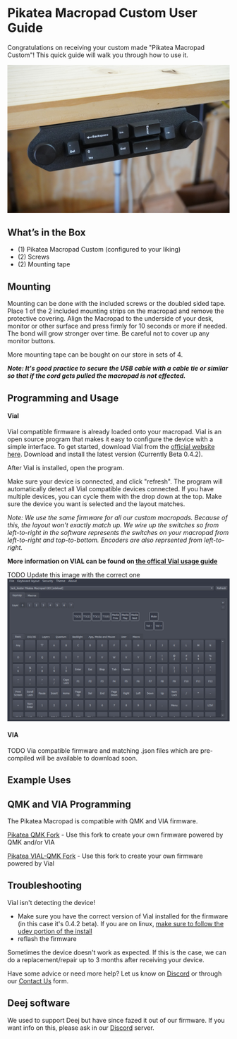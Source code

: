 

# Pikatea Macropad Custom User Guide
Congratulations on receiving your custom made "Pikatea Macropad Custom"! This quick guide will walk you through how to use it.

![img](/assets/Custom/DSC00001.jpg)
## What’s in the Box
* (1) Pikatea Macropad Custom (configured to your liking)
* (2) Screws
* (2) Mounting tape

## Mounting
Mounting can be done with the included screws or the doubled sided tape. Place 1 of the 2 included mounting strips on the macropad and remove the protective covering. Align the Macropad to the underside of your desk, monitor or other surface and press firmly for 10 seconds or more if needed. The bond will grow stronger over time. Be careful not to cover up any monitor buttons.

More mounting tape can be bought on our store in sets of 4.

***Note: It's good practice to secure the USB cable with a cable tie or similar so that if the cord gets pulled the macropad is not effected.***

## Programming and Usage
#### Vial
Vial compatible firmware is already loaded onto your macropad. Vial is an open source program that makes it easy to configure the device with a simple interface. To get started, download Vial from the [official website here](https://get.Vial.today). Download and install the latest version (Currently Beta 0.4.2).

After Vial is installed, open the program.

Make sure your device is connected, and click "refresh". The program will automatically detect all Vial compatible devices connected. If you have multiple devices, you can cycle them with the drop down at the top. Make sure the device you want is selected and the layout matches.

*Note: We use the same firmware for all our custom macropads. Because of this, the layout won't exactly match up. We wire up the switches so from left-to-right in the software represents the switches on your macropad from left-to-right and top-to-bottom. Encoders are also reprsented from left-to-right.*

**More information on VIAL can be found on [the offical Vial usage guide](https://get.vial.today/manual/)**

TODO Update this image with the correct one
![img](/assets/GB3/pikatea-macropad-gb3-vial.png)

#### VIA

TODO
Via compatible firmware and matching .json files which are pre-compiled will be available to download soon.

## Example Uses
<Uses/>
 
## QMK and VIA Programming
The Pikatea Macropad is compatible with QMK and VIA firmware.

[Pikatea QMK Fork](https://github.com/JackPikatea/qmk_firmware) - Use this fork to create your own firmware powered by QMK and/or VIA

[Pikatea VIAL-QMK Fork](https://github.com/JackPikatea/vial-qmk) - Use this fork to create your own firmware powered by Vial

## Troubleshooting
Vial isn't detecting the device!
* Make sure you have the correct version of Vial installed for the firmware (in this case it's 0.4.2 beta). If you are on linux, [make sure to follow the udev portion of the install](https://get.Vial.today)
* reflash the firmware

Sometimes the device doesn't work as expected. If this is the case, we can do a replacement/repair up to 3 months after receiving your device.

Have some advice or need more help? Let us know on [Discord](https://www.pikatea.com/discord) or through our [Contact Us](https://www.pikatea.com/pages/contact-us) form.

## Deej software
We used to support Deej but have since fazed it out of our firmware. If you want info on this, please ask in our [Discord](https://www.pikatea.com/discord) server.

<Footer/>
